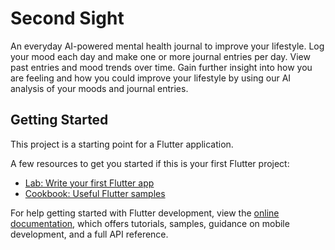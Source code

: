 # Second Sight

An everyday AI-powered mental health journal to improve your lifestyle. Log your mood each day and make one or more journal entries per day. View past entries and mood trends over time. Gain further insight into how you are feeling and how you could improve your lifestyle by using our AI analysis of your moods and journal entries.

## Getting Started

This project is a starting point for a Flutter application.

A few resources to get you started if this is your first Flutter project:

- [Lab: Write your first Flutter app](https://docs.flutter.dev/get-started/codelab)
- [Cookbook: Useful Flutter samples](https://docs.flutter.dev/cookbook)

For help getting started with Flutter development, view the
[online documentation](https://docs.flutter.dev/), which offers tutorials,
samples, guidance on mobile development, and a full API reference.
